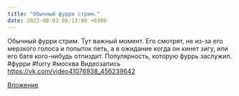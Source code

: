 ```yaml
---
title: "Обычный фурри стрим."
date: 2023-08-03 06:13:00 +0300
---
```


Обычный фурри стрим.
Тут важный момент. Его смотрят, не из-за его мерзкого голоса и попыток петь, а в ожидание когда он кинет зигу, или его батя кого-нибудь отпиздит.
Популярность, которую фуррь заслужил.
#фурри #furry #москва
Видеозапись
https://vk.com/video41076938_456239642

[Вложение](https://vk.com/video41076938_456239642)
